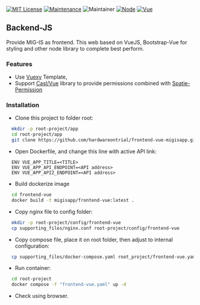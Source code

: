 [![MIT License](https://img.shields.io/badge/License-MIT-green.svg)](https://choosealicense.com/licenses/mit/)
[![Maintenance](https://img.shields.io/badge/Maintained%3F-yes-green.svg)](https://github.com/hardwareontrial/backend-js-migisapp/graphs/commit-activity)
![Maintainer](https://img.shields.io/badge/Maintainer-IT%20MIG-blue)
[![Node](https://img.shields.io/badge/Node-16.13.0-1abc9c.svg)](https://nodejs.org/en/blog/release/v16.13.0)
[![Vue](https://img.shields.io/badge/Vue-2.6-8fce00.svg)](https://v2.vuejs.org/v2/guide/)

## Backend-JS

Provide MIG-IS as frontend. This web based on VueJS, Bootstrap-Vue for styling and other node library to complete best perform.

### Features

- Use [Vuexy](https://demos.pixinvent.com/vuexy-vuejs-admin-template-vue2/documentation/guide/) Template,
- Support [Casl/Vue](https://casl.js.org/v6/en/package/casl-vue) library to provide permissions combined with [Spatie-Permission](https://spatie.be/docs/laravel-permission/v5/introduction)

### Installation
- Clone this project to folder root:
```bash
  mkdir -p root-project/app
  cd root-project/app
  git clone https://github.com/hardwareontrial/frontend-vue-migisapp.git frontend-vue
```
- Open Dockerfile, and change this line with active API link:
```
  ENV VUE_APP_TITLE=<TITLE>
  ENV VUE_APP_API_ENDPOINT=<API address>
  ENV VUE_APP_API2_ENDPOINT=<API address>
```
- Build dockerize image
```bash
  cd frontend-vue
  docker build -t migisapp/frontend-vue:latest .
```
- Copy nginx file to config folder:
```bash
  mkdir -p root-project/config/frontend-vue
  cp supporting_files/nginx.conf root-project/config/frontend-vue
```
- Copy compose file, place it on root folder, then adjust to internal configuration:
```bash
  cp supporting_files/docker-compose.yaml root_project/frontend-vue.yaml
```
- Run container:
```bash
  cd root-project
  docker compose -f "frontend-vue.yaml" up -d
```
- Check using browser.